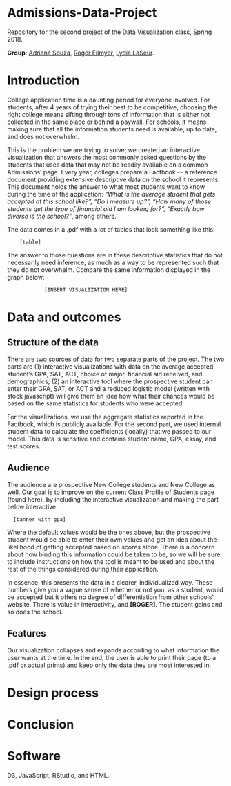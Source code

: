 # Admissions-Data-Project
Repository for the second project of the Data Visualization class, Spring 2018.

**Group**: [Adriana Souza](https://github.com/acastrops), [Roger Filmyer](https://github.com/rfilmyer), [Lydia LaSeur](https://github.com/lydialaseur).


# Introduction 

College application time is a daunting period for everyone involved. For students, after 4 years of trying their best to be competitive, choosing the right college means sifting through tons of information that is either not collected in the same place or behind a paywall. For schools, it means making sure that all the information students need is available, up to date, and does not overwhelm.

This is the problem we are trying to solve; we created an interactive visualization that answers the most commonly asked questions by the students that uses data that may not be readily available on a common Admissions’ page.
Every year, colleges prepare a Factbook -- a reference document providing extensive descriptive data on the school it represents. This document holds the answer to what most students want to know during the time of the application: *“What is the average student that gets accepted at this school like?”, “Do I measure up?”, “How many of those students get the type of financial aid I am looking for?”, “Exactly how diverse is the school?”*, among others. 

The data comes in a .pdf with a lot of tables that look something like this:

        [table]

The answer to those questions are in these descriptive statistics that do not necessarily need inference, as much as a way to be represented such that they do not overwhelm. Compare the same information displayed in the graph below:

				[INSERT VISUALIZATION HERE]
				


# Data and outcomes

## Structure of the data 

There are two sources of data for two separate parts of the project. The two parts are (1) interactive visualizations with data on the average accepted student’s GPA, SAT, ACT, choice of major, financial aid received, and demographics; (2) an interactive tool where the prospective student can enter their GPA, SAT, or ACT and a reduced logistic model (written with stock javascript) will give them an idea how what their chances would be based on the same statistics for students who were accepted. 

For the visualizations, we use the aggregate statistics reported in the Factbook, which is publicly available. For the second part, we used internal student data  to calculate the coefficients (locally) that we passed to our model. This data is sensitive and contains student name, GPA, essay, and test scores. 

## Audience

The audience are prospective New College students and New College as well. Our goal is to improve on the current Class Profile of Students page (found here), by including the interactive visualization and making the part below interactive:

      [banner with gpa]

Where the default values would be the ones above, but the prospective student would be able to enter their own values and get an idea about the likelihood of getting accepted based on scores alone. There is a concern about how binding this information could be taken to be, so we will be sure to include instructions on how the tool is meant to be used and about the rest of the things considered during their application. 

In essence, this presents the data in a clearer, individualized way. These numbers give you a vague sense of whether or not you, as a student, would be accepted but it offers no degree of differentiation from other schools’ website. There is value in interactivity, and **[ROGER]**. The student gains and so does the school. 


## Features 

Our visualization collapses and expands according to what information the user wants at the time. In the end, the user is able to print their page (to a .pdf or actual prints) and keep only the data they are most interested in. 


# Design process

# Conclusion

# Software

D3, JavaScript, RStudio, and HTML.